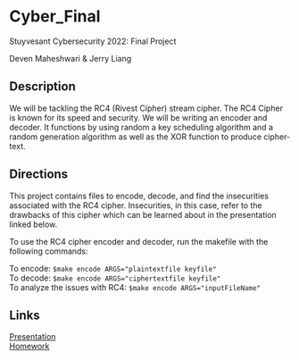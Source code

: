 # Cyber_Final
Stuyvesant Cybersecurity 2022: Final Project

Deven Maheshwari & Jerry Liang

## Description
We will be tackling the RC4 (Rivest Cipher) stream cipher. The RC4 Cipher is known for its speed and security. We will be writing an encoder and decoder. It functions by using random a key scheduling algorithm and a random generation algorithm as well as the XOR function to produce cipher-text.

## Directions
This project contains files to encode, decode, and find the insecurities associated with the RC4 cipher.
Insecurities, in this case, refer to the drawbacks of this cipher which can be learned about in the presentation linked below. 

To use the RC4 cipher encoder and decoder, run the makefile with the following commands:

To encode: ```$make encode ARGS="plaintextfile keyfile"```  
To decode: ```$make encode ARGS="ciphertextfile keyfile"```  
To analyze the issues with RC4: ```$make encode ARGS="inputFileName"```  


## Links
[Presentation](https://github.com/devenmaheshwari/Cyber_Final/blob/main/PRESENTATION.md)  
[Homework](https://github.com/devenmaheshwari/Cyber_Final/blob/main/HOMEWORK.md)
